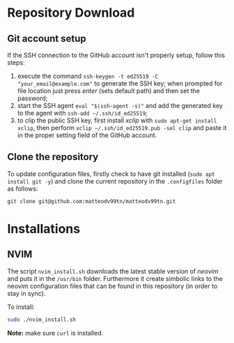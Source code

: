# Repository Download
## Git account setup

If the SSH connection to the GitHub account isn't properly setup, follow this steps:

1. execute the command `ssh-keygen -t ed25519 -C "your_email@example.com"` to generate the SSH key; when prompted for file location just press _enter_ (sets default path) and then set the password;
2. start the SSH agent `eval "$(ssh-agent -s)"` and add the generated key to the agent with `ssh-add ~/.ssh/id_ed25519`;
3. to clip the public SSH key, first install _xclip_ with `sudo apt-get install xclip`, then perform `xclip ~/.ssh/id_ed25519.pub -sel clip` and paste it in the proper setting field of the GitHub account.

## Clone the repository
To update configuration files, firstly check to have git installed (`sudo apt install git -y`) and clone the current repository in the `.configfiles` folder as follows:
``` 
git clone git@github.com:matteodv99tn/matteodv99tn.git
```

# Installations
## NVIM
The script `nvim_install.sh` downloads the latest stable version of _neovim_ and puts it in the `/usr/bin` folder. 
Furthermore it create simbolic links to the neovim configuration files that can be found in this repository (in order to stay in sync).

To install:
```sh
sudo ./nvim_install.sh
```
**Note:** make sure `curl` is installed.



